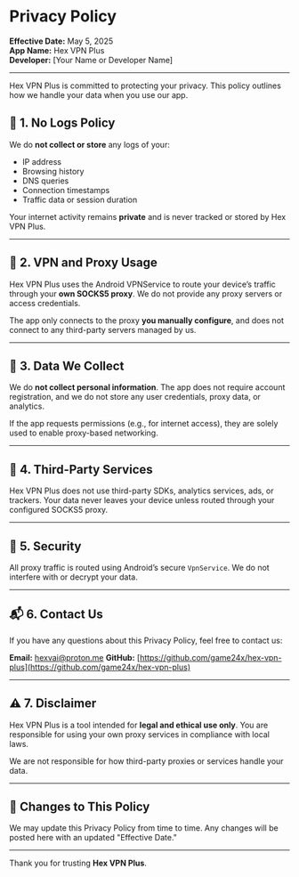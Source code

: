 # Privacy Policy

**Effective Date:** May 5, 2025  
**App Name:** Hex VPN Plus  
**Developer:** [Your Name or Developer Name]

---

Hex VPN Plus is committed to protecting your privacy. This policy outlines how we handle your data when you use our app.

## 🔐 1. No Logs Policy

We do **not collect or store** any logs of your:

- IP address
- Browsing history
- DNS queries
- Connection timestamps
- Traffic data or session duration

Your internet activity remains **private** and is never tracked or stored by Hex VPN Plus.

---

## 📡 2. VPN and Proxy Usage

Hex VPN Plus uses the Android VPNService to route your device’s traffic through your **own SOCKS5 proxy**. We do not provide any proxy servers or access credentials.

The app only connects to the proxy **you manually configure**, and does not connect to any third-party servers managed by us.

---

## 📱 3. Data We Collect

We do **not collect personal information**. The app does not require account registration, and we do not store any user credentials, proxy data, or analytics.

If the app requests permissions (e.g., for internet access), they are solely used to enable proxy-based networking.

---

## 🔄 4. Third-Party Services

Hex VPN Plus does not use third-party SDKs, analytics services, ads, or trackers. Your data never leaves your device unless routed through your configured SOCKS5 proxy.

---

## 🧰 5. Security

All proxy traffic is routed using Android’s secure `VpnService`. We do not interfere with or decrypt your data.

---

## 📬 6. Contact Us

If you have any questions about this Privacy Policy, feel free to contact us:

**Email:** hexvai@proton.me 
**GitHub:** [https://github.com/game24x/hex-vpn-plus](https://github.com/game24x/hex-vpn-plus)

---

## ⚠️ 7. Disclaimer

Hex VPN Plus is a tool intended for **legal and ethical use only**. You are responsible for using your own proxy services in compliance with local laws.

We are not responsible for how third-party proxies or services handle your data.

---

## 📝 Changes to This Policy

We may update this Privacy Policy from time to time. Any changes will be posted here with an updated "Effective Date."

---

Thank you for trusting **Hex VPN Plus**.
